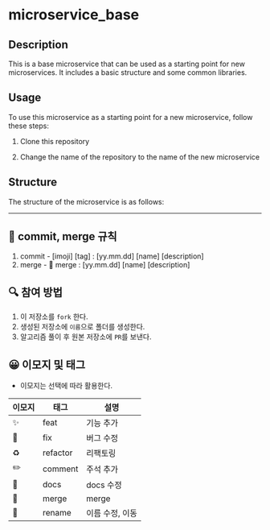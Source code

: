 # microservice_base

## Description

This is a base microservice that can be used as a starting point for new microservices. It includes a basic structure and some common libraries.

## Usage

To use this microservice as a starting point for a new microservice, follow these steps:

1. Clone this repository

2. Change the name of the repository to the name of the new microservice

## Structure

The structure of the microservice is as follows:

---

## 📌 commit, merge 규칙

1. commit - [imoji] [tag] : [yy.mm.dd] [name] [description]
2. merge - 🔀 merge : [yy.mm.dd] [name] [description]

## 🔍 참여 방법

1. 이 저장소를 `fork` 한다.
2. 생성된 저장소에 `이름`으로 폴더를 생성한다.
3. 알고리즘 풀이 후 원본 저장소에 `PR`를 보낸다.

## 😀 이모지 및 태그

- 이모지는 선택에 따라 활용한다.

| 이모지 | 태그     | 설명            |
| ------ | -------- | --------------- |
| ✨     | feat     | 기능 추가       |
| 🐛     | fix      | 버그 수정       |
| ♻️     | refactor | 리팩토링        |
| ✏️     | comment  | 주석 추가       |
| 📝     | docs     | docs 수정       |
| 🔀     | merge    | merge           |
| 🚚     | rename   | 이름 수정, 이동 |
